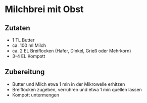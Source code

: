 # Milchbrei mit Obst

## Zutaten
 + 1 TL Butter
 + ca. 100 ml Milch
 + ca. 2 EL Breiflocken (Hafer, Dinkel, Grieß oder Mehrkorn)
 + 3-4 EL Kompott

## Zubereitung
 + Butter und Milch etwa 1 min in der Mikrowelle erhitzen
 + Breiflocken zugeben, verrühren und etwa 1 min quellen lassen
 + Kompott untermengen
